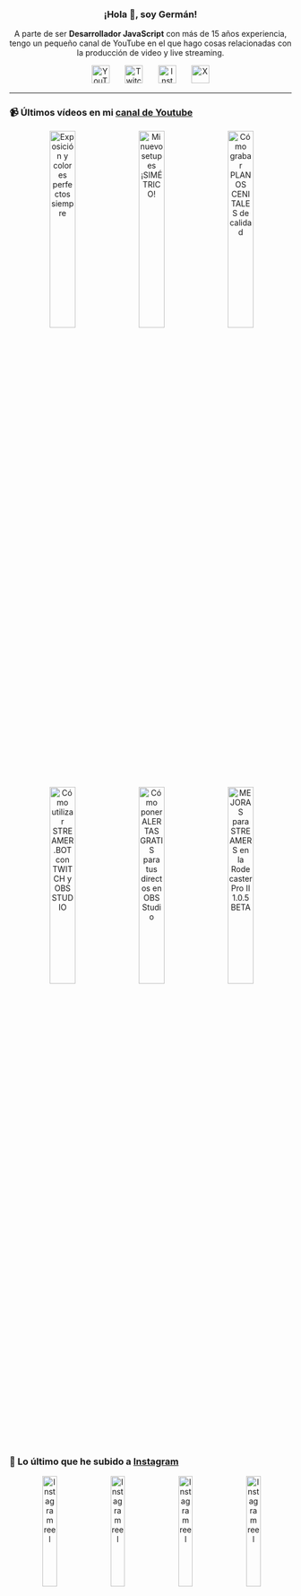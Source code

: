 <p align="center" width="300">
  <h3 align="center">¡Hola 👋, soy Germán!</h3>
</p>

<p align="center">A parte de ser <strong>Desarrollador JavaScript</strong> con más de 15 años experiencia, tengo un pequeño canal de YouTube en el que hago cosas relacionadas con la producción de video y live streaming.</p>

<p align="center">
  <a href="https://youtube.com/@germix" target="blank"><img src="https://cdn.simpleicons.org/youtube/FF0000" alt="YouTube" title="YouTube" width="32px" /></a>
  &#8287;&#8287;&#8287;&#8287;&#8287;
  <a href="https://twitch.tv/germix_tv" target="blank"><img src="https://cdn.simpleicons.org/twitch/9146FF" alt="Twitch" title="Twitch" width="32px" /></a>
  &#8287;&#8287;&#8287;&#8287;&#8287;
  <a href="https://instagram.com/germix_tv" target="blank"><img src="https://cdn.simpleicons.org/instagram/E4405F" alt="Instagram" title="Instagram" width="32px" /></a>
  &#8287;&#8287;&#8287;&#8287;&#8287;
  <a href="https://x.com/germix_tv" target="blank"><img src="https://cdn.simpleicons.org/x/000000" alt="X" title="X" width="32px" />
  </a>
</p>

<hr />

<p align="center">
  <h3>📹 Últimos vídeos en mi <a href="https://youtube.com/@germix?sub_confirmation=1" target="blank">canal de Youtube</a></h3>
</p>
<p align="center">&#8287;<a href="https://youtu.be/7VGfZ_7lhag" target="blank"><img width="30%" src="https://img.youtube.com/vi/7VGfZ_7lhag/mqdefault.jpg" alt="Exposición y colores perfectos siempre" title="Exposición y colores perfectos siempre" /></a>  &#8287;<a href="https://youtu.be/ibEAW0cBqQA" target="blank"><img width="30%" src="https://img.youtube.com/vi/ibEAW0cBqQA/mqdefault.jpg" alt="Mi nuevo setup es ¡SIMÉTRICO!" title="Mi nuevo setup es ¡SIMÉTRICO!" /></a>  &#8287;<a href="https://youtu.be/2XDhlqEN3cE" target="blank"><img width="30%" src="https://img.youtube.com/vi/2XDhlqEN3cE/mqdefault.jpg" alt="Cómo grabar PLANOS CENITALES de calidad" title="Cómo grabar PLANOS CENITALES de calidad" /></a><br />  &#8287;<a href="https://youtu.be/2AilFoiYnlc" target="blank"><img width="30%" src="https://img.youtube.com/vi/2AilFoiYnlc/mqdefault.jpg" alt="Cómo utilizar STREAMER.BOT con TWITCH y OBS STUDIO" title="Cómo utilizar STREAMER.BOT con TWITCH y OBS STUDIO" /></a>  &#8287;<a href="https://youtu.be/3EUPLZjGjkY" target="blank"><img width="30%" src="https://img.youtube.com/vi/3EUPLZjGjkY/mqdefault.jpg" alt="Cómo poner ALERTAS GRATIS para tus directos en OBS Studio" title="Cómo poner ALERTAS GRATIS para tus directos en OBS Studio" /></a>  &#8287;<a href="https://youtu.be/3mLzME7gODA" target="blank"><img width="30%" src="https://img.youtube.com/vi/3mLzME7gODA/mqdefault.jpg" alt="MEJORAS para STREAMERS en la Rodecaster Pro II 1.0.5 BETA" title="MEJORAS para STREAMERS en la Rodecaster Pro II 1.0.5 BETA" /></a></p>

<p align="center">
  <h3>📸 Lo último que he subido a <a href="https://instagram.com/germix_tv" target="blank">Instagram</a></h3>
</p>
<p align="center">&#8287;<a href='https://instagram.com/p/DG3-Hz7tG2o' target='_blank'><img width='22.5%' src='https://scontent-vie1-1.cdninstagram.com/v/t51.2885-15/482893206_18273522145250009_594155479339286124_n.jpg?stp=dst-jpg_e15_p360x360_tt6&efg=eyJ2ZW5jb2RlX3RhZyI6IkNMSVBTLmltYWdlX3VybGdlbi43MjB4MTI4MC5zZHIuZjc1NzYxLmRlZmF1bHRfY292ZXJfZnJhbWUifQ&_nc_ht=scontent-vie1-1.cdninstagram.com&_nc_cat=105&_nc_oc=Q6cZ2QEBbUPKQZ4XIilQrqTajKds3GAFirKAo1y-UAUYh4rdH708au1D8QXmgC_l1tL6z98&_nc_ohc=p2SamVcWG08Q7kNvwG3d76l&_nc_gid=2UNkriDrlf4EbyiWo6WAiQ&edm=ACHbZRIBAAAA&ccb=7-5&ig_cache_key=MzU4MjYwNTI0NDI3OTA1NzgzMg%3D%3D.3-ccb7-5&oh=00_AfJ4dHu2pjLyJlQA7ktPaCmW6E0X-NMA457ggk-dO4S9rw&oe=6820EA2E&_nc_sid=c024bc' alt='Instagram reel' /></a>  &#8287;<a href='https://instagram.com/p/DG1W0YStUhY' target='_blank'><img width='22.5%' src='https://scontent-vie1-1.cdninstagram.com/v/t51.75761-15/482676477_18273415525250009_8907864230241733969_n.jpg?stp=dst-jpg_e15_s640x640_tt6&_nc_cat=106&ig_cache_key=MzU4MTg2OTQzNTE2MjgwNjM2MA%3D%3D.3-ccb7-5&ccb=7-5&_nc_sid=58cdad&_nc_ohc=9Swz9679DIcQ7kNvwHKUupW&_nc_oc=AdkpJr0hxYaKXkKqdDOs9QpHHHBT2WpMAeIkUY19pWKhTgTdbbEnstI5kwmV_GS2Xtw&_nc_ad=z-m&_nc_cid=0&_nc_zt=23&_nc_ht=scontent-vie1-1.cdninstagram.com&_nc_gid=2UNkriDrlf4EbyiWo6WAiQ&oh=00_AfLS_Vz_hzWmZtAdw8z5PpWWT_rKAme7i-9iCv2H2Sgvmg&oe=6820D25B' alt='Instagram reel' /></a>  &#8287;<a href='https://instagram.com/p/DGy8WEmNV-T' target='_blank'><img width='22.5%' src='https://scontent-vie1-1.cdninstagram.com/v/t51.71878-15/483018681_596387996560636_3341626206913871779_n.jpg?stp=dst-jpg_e15_p360x360_tt6&_nc_cat=107&ig_cache_key=MzU4MTE5MDA1MzI2ODExOTQ0Mw%3D%3D.3-ccb7-5&ccb=7-5&_nc_sid=58cdad&_nc_ohc=GIo4LNnoj8MQ7kNvwE4YhZ9&_nc_oc=AdlM-R46o53YHphjbu_qZtNrlpXcUvCrIPA0phU9Pe2hSSGpZA-YDFad_cJXMVZLCv0&_nc_ad=z-m&_nc_cid=0&_nc_zt=23&_nc_ht=scontent-vie1-1.cdninstagram.com&_nc_gid=2UNkriDrlf4EbyiWo6WAiQ&oh=00_AfIxI82-VUTDVN4wFmBJS-9MvLKIGYW3LLF65TtEqE4G6w&oe=6820E368' alt='Instagram reel' /></a>  &#8287;<a href='https://instagram.com/p/DGq28RTNOfm' target='_blank'><img width='22.5%' src='https://scontent-vie1-1.cdninstagram.com/v/t51.2885-15/482070130_1025043889660031_2266632807348045640_n.jpg?stp=dst-jpg_e15_p360x360_tt6&efg=eyJ2ZW5jb2RlX3RhZyI6IkNMSVBTLmltYWdlX3VybGdlbi42NDB4MTEzNi5zZHIuZjcxODc4Lm5mcmFtZV9jb3Zlcl9mcmFtZSJ9&_nc_ht=scontent-vie1-1.cdninstagram.com&_nc_cat=111&_nc_oc=Q6cZ2QEBbUPKQZ4XIilQrqTajKds3GAFirKAo1y-UAUYh4rdH708au1D8QXmgC_l1tL6z98&_nc_ohc=P2YvZXeNCr4Q7kNvwF7jjyb&_nc_gid=2UNkriDrlf4EbyiWo6WAiQ&edm=ACHbZRIBAAAA&ccb=7-5&ig_cache_key=MzU3ODkxNDQ5MDE1NTMyOTUxMA%3D%3D.3-ccb7-5&oh=00_AfKLERVa8MtdMJ50ORVbtiD67PqIn701CtO9BnK06bApLQ&oe=6820F1BF&_nc_sid=c024bc' alt='Instagram reel' /></a></p>
